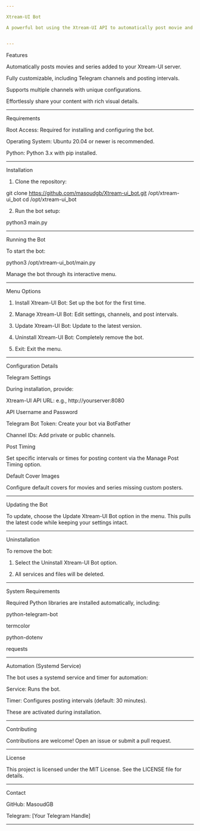 ```yaml
---

Xtream-UI Bot

A powerful bot using the Xtream-UI API to automatically post movie and series posters along with information from your Xtream-UI server directly to Telegram channels.


---
```


Features

Automatically posts movies and series added to your Xtream-UI server.

Fully customizable, including Telegram channels and posting intervals.

Supports multiple channels with unique configurations.

Effortlessly share your content with rich visual details.



---

Requirements

Root Access: Required for installing and configuring the bot.

Operating System: Ubuntu 20.04 or newer is recommended.

Python: Python 3.x with pip installed.



---

Installation

1. Clone the repository:

git clone https://github.com/masoudgb/Xtream-ui_bot.git /opt/xtream-ui_bot
cd /opt/xtream-ui_bot


2. Run the bot setup:

python3 main.py




---

Running the Bot

To start the bot:

python3 /opt/xtream-ui_bot/main.py

Manage the bot through its interactive menu.


---

Menu Options

1. Install Xtream-UI Bot: Set up the bot for the first time.


2. Manage Xtream-UI Bot: Edit settings, channels, and post intervals.


3. Update Xtream-UI Bot: Update to the latest version.


4. Uninstall Xtream-UI Bot: Completely remove the bot.


5. Exit: Exit the menu.




---

Configuration Details

Telegram Settings

During installation, provide:

Xtream-UI API URL: e.g., http://yourserver:8080

API Username and Password

Telegram Bot Token: Create your bot via BotFather

Channel IDs: Add private or public channels.


Post Timing

Set specific intervals or times for posting content via the Manage Post Timing option.

Default Cover Images

Configure default covers for movies and series missing custom posters.


---

Updating the Bot

To update, choose the Update Xtream-UI Bot option in the menu. This pulls the latest code while keeping your settings intact.


---

Uninstallation

To remove the bot:

1. Select the Uninstall Xtream-UI Bot option.


2. All services and files will be deleted.




---

System Requirements

Required Python libraries are installed automatically, including:

python-telegram-bot

termcolor

python-dotenv

requests



---

Automation (Systemd Service)

The bot uses a systemd service and timer for automation:

Service: Runs the bot.

Timer: Configures posting intervals (default: 30 minutes).


These are activated during installation.


---

Contributing

Contributions are welcome! Open an issue or submit a pull request.


---

License

This project is licensed under the MIT License. See the LICENSE file for details.


---

Contact

GitHub: MasoudGB

Telegram: [Your Telegram Handle]



---
